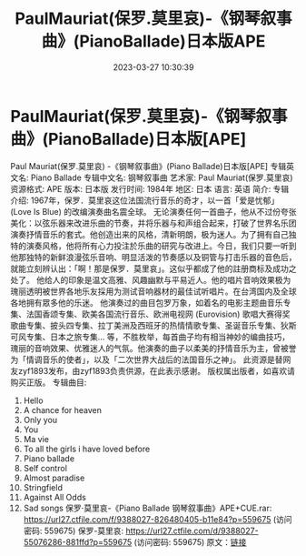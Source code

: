 ﻿---
title: PaulMauriat(保罗.莫里哀)-《钢琴叙事曲》(PianoBallade)日本版APE
date: 2023-03-27 10:30:39
categories: 古典音乐、新世纪、纯音雅乐
tags: 纯音雅乐
---
# PaulMauriat(保罗.莫里哀)-《钢琴叙事曲》(PianoBallade)日本版[APE]

Paul Mauriat(保罗.莫里哀) -《钢琴叙事曲》(Piano Ballade)日本版[APE]
专辑英文名: Piano Ballade
专辑中文名: 钢琴叙事曲
艺术家: Paul Mauriat(保罗.莫里哀)
资源格式: APE
版本: 日本版
发行时间: 1984年
地区: 日本
语言: 英语
简介:
专辑介绍:
1967年，保罗．莫里哀这位法国流行音乐的奇才，以一首「爱是忧郁」(Love Is Blue)
的改编演奏曲名震全球。
无论演奏任何一首曲子，他从不过份夸张美化：以弦乐器来改进乐曲的节奏，并将乐器与和声组合起来，打破了世界名乐团演奏抒情音乐的套式。他创造出来的风格，清新明朗，极为迷人。为了拥有自己独特的演奏风格，他将所有心力投注於乐曲的研究与改进上。今日，我们只要一听到他那独特的新鲜浪漫弦乐音响、明显活泼的节奏感以及铜管与打击乐器的音色后，就能立刻辨认出：「啊！那是保罗．莫里哀」。这似乎都成了他的註册商标及成功之处了。
他给人的印象是温文高雅、风趣幽默与平易近人。他的唱片音响效果极为瑰丽透明被世界各地乐友採用为测试音响器材的最佳试听唱片。在台湾国内及全球各地拥有眾多他的乐迷。
他演奏过的曲目包罗万象，如着名的电影主题曲音乐专集、法国香颂专集、欧美各国流行音乐、欧洲电视网 (Eurovision)
歌唱大赛得奖歌曲专集、披头四专集、拉丁美洲及西班牙的热情情歌专集、圣诞音乐专集、狄斯可风专集、日本之旅专集...
等，不胜枚举，每首曲子均有相当神妙的编曲技巧，瑰丽的音响效果、优雅迷人的气氛。他演奏的曲子以柔美的抒情音乐为主，曾被誉为「情调音乐的使者」，以及「二次世界大战后的法国音乐之神」。
此资源是替网友zyf1893发布，由zyf1893负责供源，在此表示感谢。
版权属出版者，如喜欢请购买正版。
专辑曲目:
01. Hello
02. A chance for heaven
03. Only you
04. You
05. Ma vie
06. To all the girls i have loved before
07. Piano ballade
08. Self control
09. Almost paradise
10. Stringfield
11. Against All Odds
12. Sad songs
保罗·莫里哀-《Piano Ballade 钢琴叙事曲》APE+CUE.rar:
https://url27.ctfile.com/f/9388027-826480405-b11e84?p=559675
(访问密码: 559675)
保罗-莫里哀: https://url27.ctfile.com/d/9388027-55076286-881ffd?p=559675
(访问密码: 559675)
原文：[链接](https://blog.sina.com.cn/s/blog_1647c7e7601031163.html)